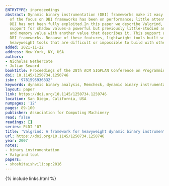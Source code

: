 ```yaml
---
ENTRYTYPE: inproceedings
abstract: Dynamic binary instrumentation (DBI) frameworks make it easy to build dynamic binary analysis (DBA) tools such as checkers and profilers. Much
  of the focus on DBI frameworks has been on performance; little attention has been paid to their capabilities. As a result, we believe the potential of
  DBI has not been fully exploited.In this paper we describe Valgrind, a DBI framework designed for building heavyweight DBA tools. We focus on its unique
  support for shadow values-a powerful but previously little-studied and difficult-to-implement DBA technique, which requires a tool to shadow every register
  and memory value with another value that describes it. This support accounts for several crucial design features that distinguish Valgrind from other
  DBI frameworks. Because of these features, lightweight tools built with Valgrind run comparatively slowly, but Valgrind can be used to build more interesting,
  heavyweight tools that are difficult or impossible to build with other DBI frameworks such as Pin and DynamoRIO.
added: 2021-11-22
address: New York, NY, USA
authors:
- Nicholas Nethercote
- Julian Seward
booktitle: Proceedings of the 28th ACM SIGPLAN Conference on Programming Language Design and Implementation
doi: 10.1145/1250734.1250746
isbn: '9781595936332'
keywords: dynamic binary analysis, Memcheck, dynamic binary instrumentation, Valgrind, shadow values
layout: paper
link: https://doi.org/10.1145/1250734.1250746
location: San Diego, California, USA
numpages: '12'
pages: 89-100
publisher: Association for Computing Machinery
read: false
readings: []
series: PLDI '07
title: 'Valgrind: A framework for heavyweight dynamic binary instrumentation'
url: https://doi.org/10.1145/1250734.1250746
year: 2007
notes:
- binary instrumentation
- Valgrind tool
papers:
- shoshitaishvili:sp:2016
---
```

{% include links.html %}
